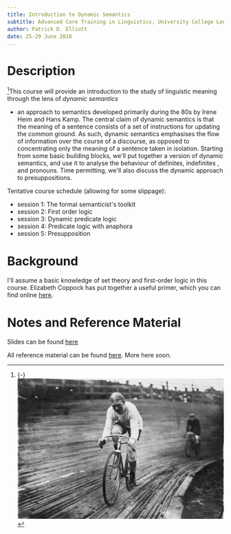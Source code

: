 ```yaml
---
title: Introduction to Dynamic Semantics
subtitle: Advanced Core Training in Linguistics, University College London 
author: Patrick D. Elliott
date: 25-29 June 2018
...
```



# Description

[^mn]: {-} ![](/images/cyclist.jpg)


[^mn]This course will provide an introduction to the study of linguistic meaning
through the lens of *dynamic semantics* 
- an approach to semantics developed primarily during the 80s by Irene Heim and
Hans Kamp. 
The central claim of dynamic semantics is that the meaning of a sentence
consists of a set of instructions for updating the common ground. 
As such, dynamic semantics emphasises the flow of information over the course of
a discourse, as opposed to concentrating only the meaning of a sentence taken in
isolation.
Starting from some basic building blocks, we'll put together a version of
dynamic semantics, and use it to analyse the behaviour of definites, indefinites
, and pronouns. Time permitting, we'll also discuss the dynamic approach to presuppositions.

Tentative course schedule (allowing for some slippage):

 - session 1: The formal semanticist's toolkit
 - session 2: First order logic
 - session 3: Dynamic predicate logic
 - session 4: Predicate logic with anaphora 
 - session 5: Presupposition

# Background

I'll assume a basic knowledge of set theory and first-order logic in this course. Elizabeth Coppock has put together a useful primer, which you can find online [here](http://eecoppock.info/DynamicSemantics/Lectures/logic-2up.pdf).

# Notes and Reference Material

Slides can be found [here](https://keybase.pub/patrl/actl2018/slides.pdf)

All reference material can be found [here](https://keybase.pub/patrl/actl2018/). More here soon. 
